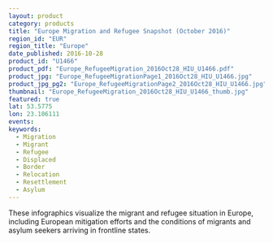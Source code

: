 ```yaml
---
layout: product
category: products
title: "Europe Migration and Refugee Snapshot (October 2016)"
region_id: "EUR"
region_title: "Europe"
date_published: 2016-10-28
product_id: "U1466"
product_pdf: "Europe_RefugeeMigration_2016Oct28_HIU_U1466.pdf"
product_jpg: "Europe_RefugeeMigrationPage1_2016Oct28_HIU_U1466.jpg"
product_jpg_pg2: "Europe_RefugeeMigrationPage2_2016Oct28_HIU_U1466.jpg"
thumbnail: "Europe_RefugeeMigration_2016Oct28_HIU_U1466_thumb.jpg"
featured: true
lat: 53.5775 
lon: 23.106111
events:
keywords:
  - Migration
  - Migrant
  - Refugee
  - Displaced
  - Border
  - Relocation
  - Resettlement
  - Asylum
---
```

These infographics visualize the migrant and refugee situation in Europe, including European mitigation efforts and the conditions of migrants and asylum seekers arriving in frontline states. 
